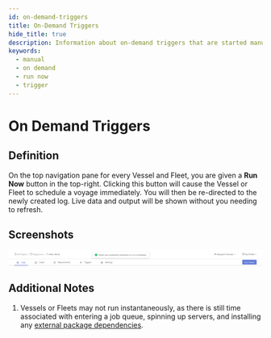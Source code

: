 ```yaml
---
id: on-demand-triggers
title: On-Demand Triggers
hide_title: true
description: Information about on-demand triggers that are started manually.
keywords:
  - manual
  - on demand
  - run now
  - trigger
---
```


# On Demand Triggers

## Definition

On the top navigation pane for every Vessel and Fleet, you are given a **Run Now** button in the top-right. Clicking this button will cause the Vessel or Fleet to schedule a voyage immediately. You will then be re-directed to the newly created log. Live data and output will be shown without you needing to refresh.

## Screenshots

![Running your Vessel On Demand](../../.gitbook/assets/on_demand_trigger.png)

## Additional Notes

1. Vessels or Fleets may not run instantaneously, as there is still time associated with entering a job queue, spinning up servers, and installing any [external package dependencies](../requirements/external-package-dependencies.md).
